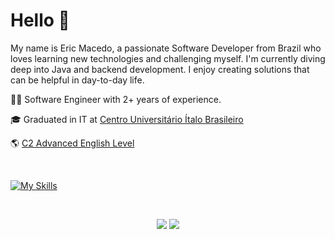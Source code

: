 # Hello 👋

My name is Eric Macedo, a passionate Software Developer from Brazil who loves learning new technologies and challenging myself. I'm currently diving deep into Java and backend development. I enjoy creating solutions that can be helpful in day-to-day life.

<p>👨‍💻 Software Engineer with 2+ years of experience.</p>

<p>🎓 Graduated in IT at <a href="https://uniitalo.com.br/" target="blank_">Centro Universitário Ítalo Brasileiro</a></p>

<p>🌎󠁧 <a href="https://cert.efset.org/3TP5wq">C2 Advanced English Level</a></p>

<br/>

[![My Skills](https://skillicons.dev/icons?i=java,spring,docker,js,ts,nodejs,express,react,python,postgresql,mysql,docker,neovim,arch,git)](https://skillicons.dev)

<br/>

<p align="center">
  <a href="https://www.linkedin.com/in/eric-macedo-dev/"><img src="https://img.shields.io/badge/linkedin-%230077B5.svg?style=for-the-badge&logo=linkedin&logoColor=white"></a>
  <a href="mailto:ericthr42@gmail.com"><img src="https://img.shields.io/badge/Gmail-D14836?style=for-the-badge&logo=gmail&logoColor=white"></a>
</p>
